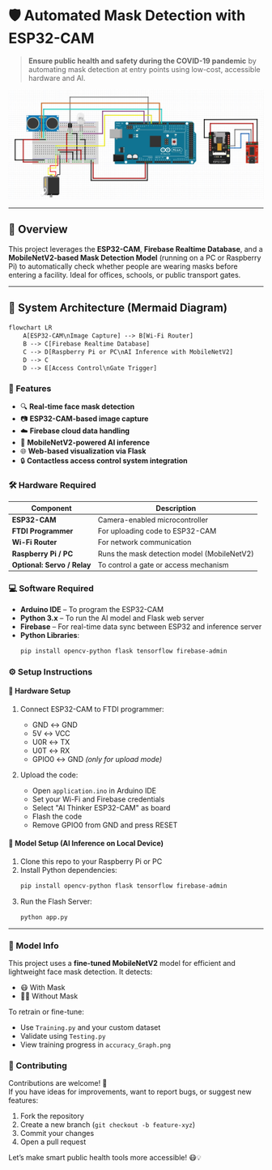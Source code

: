# 🛡️ Automated Mask Detection with ESP32-CAM

> **Ensure public health and safety during the COVID-19 pandemic** by automating mask detection at entry points using low-cost, accessible hardware and AI.

![ESP32-CAM](diagrams/Circuit_Schematic.jpg)

---

## 📌 Overview

This project leverages the **ESP32-CAM**, **Firebase Realtime Database**, and a **MobileNetV2-based Mask Detection Model** (running on a PC or Raspberry Pi) to automatically check whether people are wearing masks before entering a facility. Ideal for offices, schools, or public transport gates.

---

## 🧠 System Architecture (Mermaid Diagram)

```mermaid
flowchart LR
    A[ESP32-CAM\nImage Capture] --> B[Wi-Fi Router]
    B --> C[Firebase Realtime Database]
    C --> D[Raspberry Pi or PC\nAI Inference with MobileNetV2]
    D --> C
    D --> E[Access Control\nGate Trigger]
```

### 🚀 Features

- 🔍 **Real-time face mask detection**  
- 📷 **ESP32-CAM-based image capture**  
- ☁️ **Firebase cloud data handling**  
- 🧠 **MobileNetV2-powered AI inference**  
- 🌐 **Web-based visualization via Flask**  
- 🔒 **Contactless access control system integration**


### 🛠️ Hardware Required

| Component              | Description                                      |
|-----------------------|--------------------------------------------------|
| **ESP32-CAM**          | Camera-enabled microcontroller                   |
| **FTDI Programmer**    | For uploading code to ESP32-CAM                  |
| **Wi-Fi Router**       | For network communication                        |
| **Raspberry Pi / PC**  | Runs the mask detection model (MobileNetV2)      |
| **Optional: Servo / Relay** | To control a gate or access mechanism       |


### 💻 Software Required

- **Arduino IDE** – To program the ESP32-CAM  
- **Python 3.x** – To run the AI model and Flask web server  
- **Firebase** – For real-time data sync between ESP32 and inference server  
- **Python Libraries**:
  ```bash
  pip install opencv-python flask tensorflow firebase-admin


### ⚙️ Setup Instructions

#### 🔌 Hardware Setup

1. Connect ESP32-CAM to FTDI programmer:
   - GND ↔ GND  
   - 5V ↔ VCC  
   - U0R ↔ TX  
   - U0T ↔ RX  
   - GPIO0 ↔ GND *(only for upload mode)*

2. Upload the code:
   - Open `application.ino` in Arduino IDE
   - Set your Wi-Fi and Firebase credentials
   - Select "AI Thinker ESP32-CAM" as board
   - Flash the code
   - Remove GPIO0 from GND and press RESET

#### 🧠 Model Setup (AI Inference on Local Device)

1. Clone this repo to your Raspberry Pi or PC  
2. Install Python dependencies:
   ```bash
   pip install opencv-python flask tensorflow firebase-admin
   ```
3. Run the Flash Server:
    ```bash
    python app.py
    ```

---

### 🧪 Model Info

This project uses a **fine-tuned MobileNetV2** model for efficient and lightweight face mask detection. It detects:

- 😷 With Mask  
- 🙅‍♂️ Without Mask

To retrain or fine-tune:
- Use `Training.py` and your custom dataset
- Validate using `Testing.py`
- View training progress in `accuracy_Graph.png`

### 📣 Contributing

Contributions are welcome! 🎉  
If you have ideas for improvements, want to report bugs, or suggest new features:

1. Fork the repository  
2. Create a new branch (`git checkout -b feature-xyz`)  
3. Commit your changes  
4. Open a pull request

Let’s make smart public health tools more accessible! 😷💡




